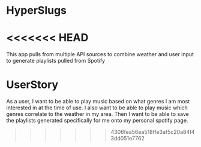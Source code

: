 # HyperSlugs

<<<<<<< HEAD
=======
This app pulls from multiple API sources to combine weather and user input to generate playlists pulled from Spotify

# UserStory

As a user, I want to be able to play music based on what genres I am most interested in at the time of use.
I also want to be able to play music which genres correlate to the weather in my area.
Then I want to be able to save the playlists generated specifically for me onto my personal spotify page.
>>>>>>> 4306fea56ea518ffe3af5c20a84f43dd051e7762
